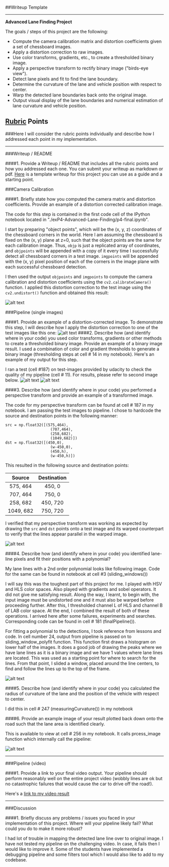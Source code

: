 ##Writeup Template

---

**Advanced Lane Finding Project**

The goals / steps of this project are the following:

* Compute the camera calibration matrix and distortion coefficients given a set of chessboard images.
* Apply a distortion correction to raw images.
* Use color transforms, gradients, etc., to create a thresholded binary image.
* Apply a perspective transform to rectify binary image ("birds-eye view").
* Detect lane pixels and fit to find the lane boundary.
* Determine the curvature of the lane and vehicle position with respect to center.
* Warp the detected lane boundaries back onto the original image.
* Output visual display of the lane boundaries and numerical estimation of lane curvature and vehicle position.

[//]: # (Image References)

[image1]: ./examples/undistort_output.png "Undistorted"
[image2]: ./examples/Thresh-bin.png "Road Transformed"
[image3]: ./examples/combined-threshold.png "Binary Example"
[image4]: ./examples/persp-trans.png "Warp Example"
[image5]: ./examples/color_fit_lines.jpg "Fit Visual"
[image6]: ./examples/example_output.jpg "Output"
[video1]: ./project_video.mp4 "Video"
[image7]: ./examples/lane-detection.png "Pipeline Output"

## [Rubric](https://review.udacity.com/#!/rubrics/571/view) Points
###Here I will consider the rubric points individually and describe how I addressed each point in my implementation.  

---
###Writeup / README

####1. Provide a Writeup / README that includes all the rubric points and how you addressed each one.  You can submit your writeup as markdown or pdf.  [Here](https://github.com/udacity/CarND-Advanced-Lane-Lines/blob/master/writeup_template.md) is a template writeup for this project you can use as a guide and a starting point.  

###Camera Calibration

####1. Briefly state how you computed the camera matrix and distortion coefficients. Provide an example of a distortion corrected calibration image.

The code for this step is contained in the first code cell of the IPython notebook located in "./exP4-Advanced-Lane-Finding/p4-final.ipynb".  

I start by preparing "object points", which will be the (x, y, z) coordinates of the chessboard corners in the world. Here I am assuming the chessboard is fixed on the (x, y) plane at z=0, such that the object points are the same for each calibration image.  Thus, `objp` is just a replicated array of coordinates, and `objpoints` will be appended with a copy of it every time I successfully detect all chessboard corners in a test image.  `imgpoints` will be appended with the (x, y) pixel position of each of the corners in the image plane with each successful chessboard detection.  

I then used the output `objpoints` and `imgpoints` to compute the camera calibration and distortion coefficients using the `cv2.calibrateCamera()` function.  I applied this distortion correction to the test image using the `cv2.undistort()` function and obtained this result: 

![alt text][image1]

###Pipeline (single images)

####1. Provide an example of a distortion-corrected image.
To demonstrate this step, I will describe how I apply the distortion correction to one of the test images like this one:
![alt text][image2]
####2. Describe how (and identify where in your code) you used color transforms, gradients or other methods to create a thresholded binary image.  Provide an example of a binary image result.
I used a combination of color and gradient thresholds to generate a binary image (thresholding steps at cell # 14 in my notebook).  Here's an example of my output for this step.  

I ran a test (cell #187) on test-images provided by udacity to check the quality of my pipeline (cell # 11). For results, please refer to second image below.
![alt text][image7]
![alt text][image4]

####3. Describe how (and identify where in your code) you performed a perspective transform and provide an example of a transformed image.

The code for my perspective transform can be found at cell # 187 in my notebook. I am passing the test images to pipeline. I chose to hardcode the source and destination points in the following manner:

```
src = np.float32([(575,464),
                    (707,464), 
                    (258,682), 
                    (1049,682)])
dst = np.float32([(450,0),
                    (w-450,0),
                    (450,h),
                    (w-450,h)])

```
This resulted in the following source and destination points:

| Source        | Destination   | 
|:-------------:|:-------------:| 
| 575, 464      | 450, 0        | 
| 707, 464      | 750, 0        |
| 258, 682      | 450, 720      |
| 1049, 682     | 750, 720      |

I verified that my perspective transform was working as expected by drawing the `src` and `dst` points onto a test image and its warped counterpart to verify that the lines appear parallel in the warped image.

![alt text][image4]

####4. Describe how (and identify where in your code) you identified lane-line pixels and fit their positions with a polynomial?

My lane lines with a 2nd order polynomial looks like following image. Code for the same can be found in notebook at cell #3 (sliding_windows())

I will say this was the toughest part of this project for me. I played with HSV and HLS color spaces. Also played with gradients and sobel operators. It did not give me satisfying result. Along the way, I learnt, to begin with, the input image must be undistorted one and it must also be warped before proceeding further. After this, I thresholded channel L of HLS and channel B of LAB color space. At the end, I combined the result of both of these operations. I arrived here after some failures, experiments and searches. Corresponding code can be found in cell # 181 (finalPipeline()).

For fitting a polynomial to the detections, I took reference from lessons and code. In cell number 24, output from pipeline is passed on to sliding_window_polyfit function. This function first draws a histogram on lower half of the images. It does a good job of drawing the peaks where we have lane lines as it is a binary image and we have 1 values where lane lines are located.  This was used as a starting point for where to search for the lines. From that point, I slided a window, placed around the line centers, to find and follow the lines up to the top of the frame.

![alt text][image7]

####5. Describe how (and identify where in your code) you calculated the radius of curvature of the lane and the position of the vehicle with respect to center.

I did this in cell # 247 (measuringCurvature()) in my notebook

####6. Provide an example image of your result plotted back down onto the road such that the lane area is identified clearly.

This is available to view at cell # 256 in my notebook. It calls prcess_image function which internally call the pipeline:

![alt text][image2]

---

###Pipeline (video)

####1. Provide a link to your final video output.  Your pipeline should perform reasonably well on the entire project video (wobbly lines are ok but no catastrophic failures that would cause the car to drive off the road!).

Here's a [link to my video result](./project_video_output.mp4)

---

###Discussion

####1. Briefly discuss any problems / issues you faced in your implementation of this project.  Where will your pipeline likely fail?  What could you do to make it more robust?

I had lot of trouble in mapping the detected lane line over to original image. I have not tested my pipeline on the challenging video. In case, it fails then I would like to improve it. Some of the students have implemented a debugging pipeline and some filters tool which I would also like to add to my codebase.

